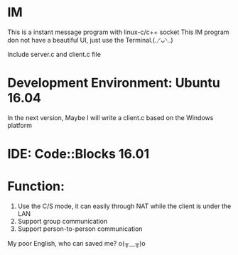 # IM
This is a instant message program with linux-c/c++ socket
This IM program don not have a beautiful UI, just use the Terminal.(..◜ᴗ◝..)

Include server.c and client.c file

# Development Environment: Ubuntu 16.04
In the next version, Maybe I will write a client.c based on the Windows platform

# IDE: Code::Blocks 16.01


# Function:
1. Use the C/S mode, it can easily through NAT while the client is under the LAN
2. Support group communication
3. Support person-to-person communication

My poor English, who can saved me? o(╥﹏╥)o 
